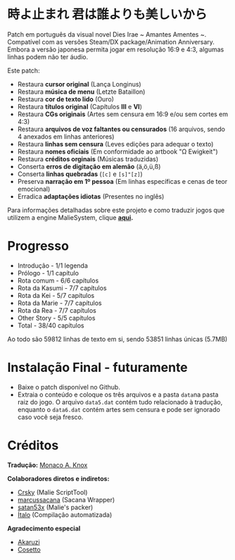 # 時よ止まれ 君は誰よりも美しいから

Patch em português da visual novel Dies Irae ~ Amantes Amentes ~. 
Compatível com as versões Steam/DX package/Animation Anniversary. 
Embora a versão japonesa permita jogar em resolução 16:9 e 4:3, algumas linhas podem não ter áudio.

Este patch:

- Restaura **cursor original** (Lança Longinus)
- Restaura **música de menu** (Letzte Bataillon)
- Restaura **cor de texto lido** (Ouro)
- Restaura **títulos original** (Capítulos **III** e **VI**)
- Restaura **CGs originais** (Artes sem censura em 16:9 e/ou sem cortes em 4:3) 
- Restaura **arquivos de voz faltantes ou censurados** (16 arquivos, sendo 4 anexados em linhas anteriores)
- Restaura **linhas sem censura** (Leves edições para adequar o texto)
- Restaura **nomes oficiais** (Em conformidade ao artbook "Ω Ewigkeit")
- Restaura **créditos orginais** (Músicas traduzidas)
- Conserta **erros de digitação em alemão** (ä,ö,ü,ß)
- Conserta **linhas quebradas** (`[c]` e `[s]"[z]`)
- Preserva **narração em 1º pessoa** (Em linhas específicas e cenas de teor emocional)
- Erradica **adaptações idiotas** (Presentes no inglês)

Para informações detalhadas sobre este projeto e como traduzir jogos que utilizem a engine MalieSystem, clique **[aqui](https://github.com/Monaco-a-Knox/Dia-da-Ira/blob/main/outros/README.md).**

# Progresso
- Introdução - 1/1 legenda
- Prólogo - 1/1 capítulo
- Rota comum - 6/6 capítulos
- Rota da Kasumi - 7/7 capítulos
- Rota da Kei - 5/7 capítulos
- Rota da Marie - 7/7 capítulos
- Rota da Rea - 7/7 capítulos
- Other Story - 5/5  capítulos
- Total - 38/40 capítulos

Ao todo são 59812 linhas de texto em si, sendo 53851 linhas únicas (5.7MB)

# Instalação Final - futuramente

- Baixe o patch disponível no Github.
- Extraia o conteúdo e coloque os três arquivos e a pasta ```data```na pasta raiz do jogo. O arquivo ```data5.dat``` contém tudo relacionado à tradução, enquanto o ```data6.dat``` contém artes sem censura e pode ser ignorado caso você seja fresco.

# Créditos

**Tradução:**
[Monaco A. Knox](https://github.com/Monaco-a-Knox)

**Colaboradores diretos e indiretos:**
- [Crsky](https://github.com/crskycode/Malie_Script_Tool) (Malie ScriptTool)
- [marcussacana](https://github.com/marcussacana/SacanaWrapper) (Sacana Wrapper)
- [satan53x](https://github.com/satan53x/SExtractor) (Malie's packer)
- [Ítalo](https://github.com/ItaloKnox) (Compilação automatizada)

**Agradecimento especial**
- [Akaruzi](https://github.com/Akaruzi)
- [Cosetto](https://github.com/Cosetto)
